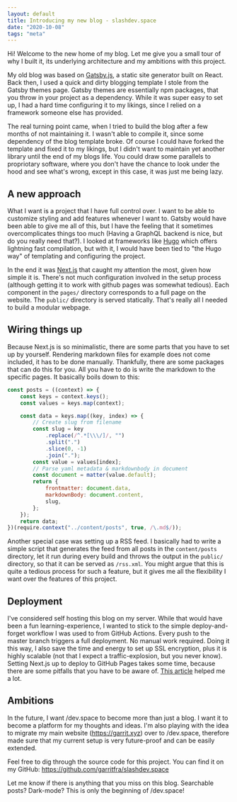 ```yaml
---
layout: default
title: Introducing my new blog - slashdev.space
date: "2020-10-08"
tags: "meta"
---
```


Hi! Welcome to the new home of my blog. Let me give you a small tour of why I built it, its underlying architecture and my ambitions with this project.

My old blog was based on [Gatsby.js](https://www.gatsbyjs.com/), a static site generator built on React. Back then, I used a quick and dirty blogging template I stole from the Gatsby themes page. Gatsby themes are essentially npm packages, that you throw in your project as a dependency. While it was super easy to set up, I had a hard time configuring it to my likings, since I relied on a framework someone else has provided.

The real turning point came, when I tried to build the blog after a few months of not maintaining it. I wasn't able to compile it, since some dependency of the blog template broke. Of course I could have forked the template and fixed it to my likings, but I didn't want to maintain yet another library until the end of my blogs life. You could draw some parallels to propriotary software, where you don't have the chance to look under the hood and see what's wrong, except in this case, it was just me being lazy.

## A new approach

What I want is a project that I have full control over. I want to be able to customize styling and add features whenever I want to. Gatsby would have been able to give me all of this, but I have the feeling that it sometimes overcomplicates things too much (Having a GraphQL backend is nice, but do you really need that?). I looked at frameworks like [Hugo](https://gohugo.io/) which offers lightning fast compilation, but with it, I would have been tied to "the Hugo way" of templating and configuring the project.

In the end it was [Next.js](https://nextjs.org/) that caught my attention the most, given how simple it is. There's not much configuration involved in the setup process (although getting it to work with github pages was somewhat tedious). Each component in the `pages/` directory corresponds to a full page on the website. The `public/` directory is served statically. That's really all I needed to build a modular webpage.

## Wiring things up

Because Next.js is so minimalistic, there are some parts that you have to set up by yourself. Rendering markdown files for example does not come included, it has to be done manually. Thankfully, there are some packages that can do this for you. All you have to do is write the markdown to the specific pages. It basically boils down to this:

```js
const posts = ((context) => {
	const keys = context.keys();
	const values = keys.map(context);

	const data = keys.map((key, index) => {
		// Create slug from filename
		const slug = key
			.replace(/^.*[\\\/]/, "")
			.split(".")
			.slice(0, -1)
			.join(".");
		const value = values[index];
		// Parse yaml metadata & markdownbody in document
		const document = matter(value.default);
		return {
			frontmatter: document.data,
			markdownBody: document.content,
			slug,
		};
	});
	return data;
})(require.context("../content/posts", true, /\.md$/));
```

Another special case was setting up a RSS feed. I basically had to write a simple script that generates the feed from all posts in the `content/posts` directory, let it run during every build and throws the output in the `public/` directory, so that it can be served as `/rss.xml`. You might argue that this is quite a tedious process for such a feature, but it gives me all the flexibility I want over the features of this project.

## Deployment

I've considered self hosting this blog on my server. While that would have been a fun learning-experience, I wanted to stick to the simple deploy-and-forget workflow I was used to from GitHub Actions. Every push to the master branch triggers a full deployment. No manual work required. Doing it this way, I also save the time and energy to set up SSL encryption, plus it is highly scalable (not that I expect a traffic-explosion, but you never know). Setting Next.js up to deploy to GitHub Pages takes some time, because there are some pitfalls that you have to be aware of. [This article](https://dev.to/jameswallis/deploying-a-next-js-app-to-github-pages-24pn) helped me a lot.

## Ambitions

In the future, I want /dev.space to become more than just a blog. I want it to become a platform for my thoughts and ideas. I'm also playing with the idea to migrate my main website (https://garrit.xyz) over to /dev.space, therefore made sure that my current setup is very future-proof and can be easily extended.

Feel free to dig through the source code for this project. You can find it on my GitHub: https://github.com/garritfra/slashdev.space

Let me know if there is anything that you miss on this blog. Searchable posts? Dark-mode? This is only the beginning of /dev.space!
